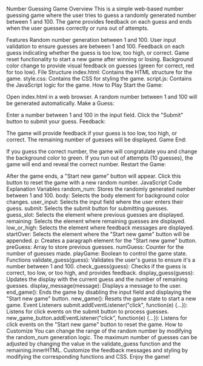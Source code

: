 
Number Guessing Game
Overview
This is a simple web-based number guessing game where the user tries to guess a randomly generated number between 1 and 100. The game provides feedback on each guess and ends when the user guesses correctly or runs out of attempts.

Features
Random number generation between 1 and 100.
User input validation to ensure guesses are between 1 and 100.
Feedback on each guess indicating whether the guess is too low, too high, or correct.
Game reset functionality to start a new game after winning or losing.
Background color change to provide visual feedback on guesses (green for correct, red for too low).
File Structure
index.html: Contains the HTML structure for the game.
style.css: Contains the CSS for styling the game.
script.js: Contains the JavaScript logic for the game.
How to Play
Start the Game:

Open index.html in a web browser.
A random number between 1 and 100 will be generated automatically.
Make a Guess:

Enter a number between 1 and 100 in the input field.
Click the "Submit" button to submit your guess.
Feedback:

The game will provide feedback if your guess is too low, too high, or correct.
The remaining number of guesses will be displayed.
Game End:

If you guess the correct number, the game will congratulate you and change the background color to green.
If you run out of attempts (10 guesses), the game will end and reveal the correct number.
Restart the Game:

After the game ends, a "Start new game" button will appear.
Click this button to reset the game with a new random number.
JavaScript Code Explanation
Variables
random_num: Stores the randomly generated number between 1 and 100.
body: Selects the body element for background color changes.
user_input: Selects the input field where the user enters their guess.
submit: Selects the submit button for submitting guesses.
guess_slot: Selects the element where previous guesses are displayed.
remaining: Selects the element where remaining guesses are displayed.
low_or_high: Selects the element where feedback messages are displayed.
startOver: Selects the element where the "Start new game" button will be appended.
p: Creates a paragraph element for the "Start new game" button.
preGuess: Array to store previous guesses.
numGuess: Counter for the number of guesses made.
playGame: Boolean to control the game state.
Functions
validate_guess(guess): Validates the user's guess to ensure it's a number between 1 and 100.
check_guess(guess): Checks if the guess is correct, too low, or too high, and provides feedback.
display_guess(guess): Updates the display with the current guess and the number of remaining guesses.
display_message(message): Displays a message to the user.
end_game(): Ends the game by disabling the input field and displaying the "Start new game" button.
new_game(): Resets the game state to start a new game.
Event Listeners
submit.addEventListener("click", function(e) {...}): Listens for click events on the submit button to process guesses.
new_game_button.addEventListener("click", function(e) {...}): Listens for click events on the "Start new game" button to reset the game.
How to Customize
You can change the range of the random number by modifying the random_num generation logic.
The maximum number of guesses can be adjusted by changing the value in the validate_guess function and the remaining.innerHTML.
Customize the feedback messages and styling by modifying the corresponding functions and CSS.
Enjoy the game!
